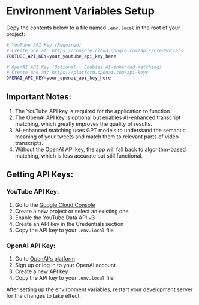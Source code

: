 # Environment Variables Setup

Copy the contents below to a file named `.env.local` in the root of your project:

```bash
# YouTube API Key (Required)
# Create one at: https://console.cloud.google.com/apis/credentials
YOUTUBE_API_KEY=your_youtube_api_key_here

# OpenAI API Key (Optional - Enables AI-enhanced matching)
# Create one at: https://platform.openai.com/api-keys
OPENAI_API_KEY=your_openai_api_key_here
```

## Important Notes:

1. The YouTube API key is required for the application to function.
2. The OpenAI API key is optional but enables AI-enhanced transcript matching, which greatly improves the quality of results.
3. AI-enhanced matching uses GPT models to understand the semantic meaning of your tweets and match them to relevant parts of video transcripts.
4. Without the OpenAI API key, the app will fall back to algorithm-based matching, which is less accurate but still functional.

## Getting API Keys:

### YouTube API Key:
1. Go to the [Google Cloud Console](https://console.cloud.google.com/)
2. Create a new project or select an existing one
3. Enable the YouTube Data API v3
4. Create an API key in the Credentials section
5. Copy the API key to your `.env.local` file

### OpenAI API Key:
1. Go to [OpenAI's platform](https://platform.openai.com/api-keys)
2. Sign up or log in to your OpenAI account
3. Create a new API key
4. Copy the API key to your `.env.local` file

After setting up the environment variables, restart your development server for the changes to take effect. 